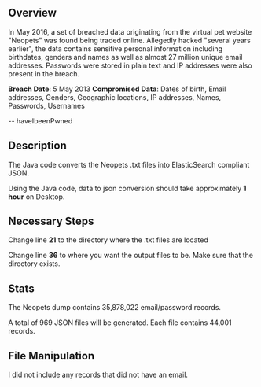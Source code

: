 ## Overview

In May 2016, a set of breached data originating from the virtual pet website "Neopets" was found being traded online. Allegedly hacked "several years earlier", the data contains sensitive personal information including birthdates, genders and names as well as almost 27 million unique email addresses. Passwords were stored in plain text and IP addresses were also present in the breach.

<b>Breach Date</b>: 5 May 2013
<b>Compromised Data</b>: Dates of birth, Email addresses, Genders, Geographic locations, IP addresses, Names, Passwords, Usernames

-- haveIbeenPwned

## Description

The Java code converts the Neopets .txt files into ElasticSearch compliant JSON.

Using the Java code, data to json conversion should take approximately <b>1 hour</b> on Desktop.
  
## Necessary Steps

Change line <b>21</b> to the directory where the .txt files are located

Change line <b>36</b> to where you want the output files to be. Make sure that the directory exists.

## Stats 

The Neopets dump contains 35,878,022 email/password records. 

A total of 969 JSON files will be generated. Each file contains 44,001 records.

## File Manipulation

I did not include any records that did not have an email.
